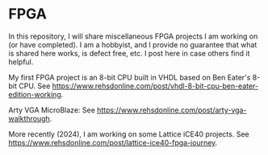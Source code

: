 # FPGA
In this repository, I will share miscellaneous FPGA projects I am working on (or have completed). I am a hobbyist, and I provide no guarantee that what is shared here works, is defect free, etc. I post here in case others find it helpful.

My first FPGA project is an 8-bit CPU built in VHDL based on Ben Eater's 8-bit CPU. See https://www.rehsdonline.com/post/vhdl-8-bit-cpu-ben-eater-edition-working.

Arty VGA MicroBlaze: See https://www.rehsdonline.com/post/arty-vga-walkthrough.

More recently (2024), I am working on some Lattice iCE40 projects. See https://www.rehsdonline.com/post/lattice-ice40-fpga-journey.

